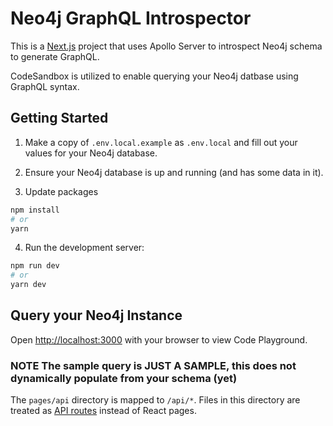 # Neo4j GraphQL Introspector

This is a [Next.js](https://nextjs.org/) project that uses Apollo Server to introspect Neo4j schema to generate GraphQL.

CodeSandbox is utilized to enable querying your Neo4j datbase using GraphQL syntax.

## Getting Started

1. Make a copy of `.env.local.example` as `.env.local` and fill out your values for your Neo4j database.

2. Ensure your Neo4j database is up and running (and has some data in it).

3. Update packages
```bash
npm install
# or
yarn
```

4. Run the development server:

```bash
npm run dev
# or
yarn dev
```

## Query your Neo4j Instance

Open [http://localhost:3000](http://localhost:3000) with your browser to view Code Playground.

### **NOTE** The sample query is JUST A SAMPLE, this does not dynamically populate from your schema (yet)

The `pages/api` directory is mapped to `/api/*`. Files in this directory are treated as [API routes](https://nextjs.org/docs/api-routes/introduction) instead of React pages.
